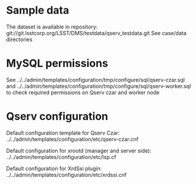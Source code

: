 # Sample data

The dataset is available in repository:
git://git.lsstcorp.org/LSST/DMS/testdata/qserv_testdata.git
See case<id>/data directories

# MySQL permissions

See ../../admin/templates/configuration/tmp/configure/sql/qserv-czar.sql
and ../../admin/templates/configuration/tmp/configure/sql/qserv-worker.sql
to check required permissions on Qserv czar and worker node

# Qserv configuration

Default configuration template for Qserv Czar:
     ../../admin/templates/configuration/etc/qserv-czar.cnf

Default configuration for xrootd (manager and server side):
    ../../admin/templates/configuration/etc/lsp.cf

Default configuration for XrdSsi plugin:
    ../../admin/templates/configuration/etc/xrdssi.cnf

